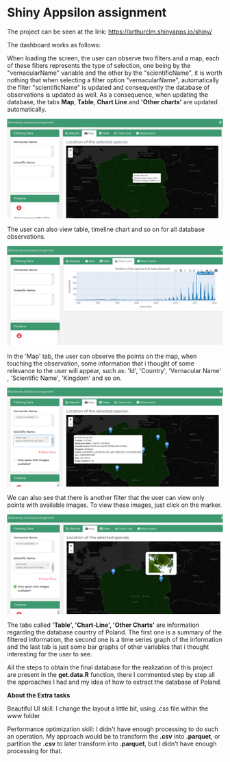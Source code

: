 # Shiny Appsilon assignment

The project can be seen at the link: https://arthurclm.shinyapps.io/shiny/

The dashboard works as follows:

When loading the screen, the user can observe two filters and a map, each of these filters represents the type of selection, one being by the "vernacularName" variable and the other by the "scientificName", it is worth nothing that when selecting a filter option "vernacularName", automatically the filter "scientificName" is updated and consequently the database of observations is updated as well. As a consequence, when updating the database, the tabs **Map**, **Table**, **Chart Line** and **'Other charts'** are updated automatically.

![](images_tutorial/img1.png)

The user can also view table, timeline chart and so on for all database observations.

![](images_tutorial/img1_2.png)

In the 'Map' tab, the user can observe the points on the map, when touching the observation, some information that i thought of some relevance to the user will appear, such as: 'Id', 'Country', 'Vernacular Name' , 'Scientific Name', 'Kingdom' and so on.

![](images_tutorial/img2.png)

We can also see that there is another filter that the user can view only points with available images. To view these images, just click on the marker.

![](images_tutorial/img3.png)

The tabs called **'Table', 'Chart-Line', 'Other Charts'** are information regarding the database country of Poland. The first one is a summary of the filtered information, the second one is a time series graph of the information and the last tab is just some bar graphs of other variables that i thought interesting for the user to see.

All the steps to obtain the final database for the realization of this project are present in the **get.data.R** function, there I commented step by step all the approaches I had and my idea of how to extract the database of Poland.

**About the Extra tasks**

Beautiful UI skill: I change the layout a little bit, using .css file within the *www* folder

Performance optimization skill: I didn't have enough processing to do such an operation. My approach would be to transform the **.csv** into **.parquet**, or partition the **.csv** to later transform into **.parquet**, but I didn't have enough processing for that.
